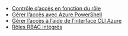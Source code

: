- [Contrôle d’accès en fonction du rôle](../articles/active-directory/role-based-access-control-configure.md)
- [Gérer l’accès avec Azure PowerShell](../articles/active-directory/role-based-access-control-manage-access-powershell.md)
- [Gérer l’accès à l’aide de l’interface CLI Azure](../articles/active-directory/role-based-access-control-manage-access-azure-cli.md)
- [Rôles RBAC intégrés](../articles/active-directory/role-based-access-built-in-roles.md)

<!---HONumber=AcomDC_0302_2016-->